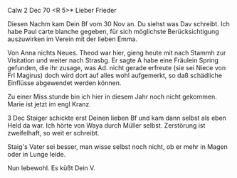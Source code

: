  Calw 2 Dec 70
 <R 5>*
Lieber Frieder

Diesen Nachm kam Dein Bf vom 30 Nov an. Du siehst was Dav schreibt. Ich habe Paul carte blanche gegeben, für sich möglichste Berücksichtigung auszuwirken im Verein mit der lieben Emma.

Von Anna nichts Neues. Theod war hier, gieng heute mit nach Stammh zur Visitation und weiter nach Strasbg. Er sagte A habe eine Fräulein Spring gefunden, die ihr zusage, was Ad. nicht gerade erfreute (sie sei Niece von Frl Magirus) doch wird dort auf alles wohl aufgemerkt, so daß schädliche Einflüsse abgewendet werden können.

Zu einer Miss.stunde bin ich hier in diesem Jahr noch nicht gekommen. Marie ist jetzt im engl Kranz.

3 Dec Staiger schickte erst Deinen lieben Bf und kam dann selbst als eben Held da war. Ich hörte von Waya durch Müller selbst. Zerstörung ist zweifelhaft, so weit er schreibt.

Staig's Vater sei besser, man wisse selbst noch nicht, ob er mehr in Magen oder in Lunge leide.

Nun lebewohl. Es küßt Dein
 V.
